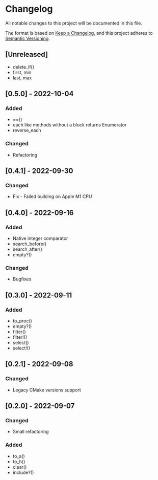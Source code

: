 # Changelog

All notable changes to this project will be documented in this file.

The format is based on [Keep a Changelog](https://keepachangelog.com/en/1.0.0/),
and this project adheres to [Semantic Versioning](https://semver.org/spec/v2.0.0.html).

## [Unreleased]

* delete_if()
* first, min
* last, max

## [0.5.0] - 2022-10-04

### Added

* ==()
* each like methods without a block returns Enumerator
* reverse_each

### Changed

* Refactoring

## [0.4.1] - 2022-09-30

### Changed

* Fix - Failed building on Apple M1 CPU

## [0.4.0] - 2022-09-16

### Added

* Native integer comparator
* search_before()
* search_after()
* empty?()

### Changed

* Bugfixes

## [0.3.0] - 2022-09-11

### Added

* to_proc()
* empty?()
* filter()
* filter!()
* select()
* select!()

## [0.2.1] - 2022-09-08

### Changed

* Legacy CMake versions support

## [0.2.0] - 2022-09-07

### Changed

* Small refactoring

### Added

* to_a()
* to_h()
* clear()
* include?()
